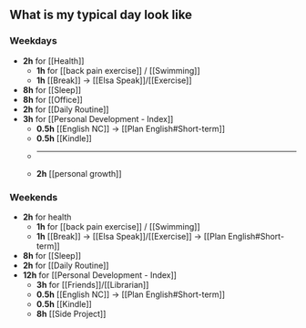## **What is my typical day look like**
### Weekdays 
- **2h** for [[Health]]
	- **1h** for [[back pain exercise]] / [[Swimming]]
	- **1h** [[Break]] -> [[Elsa Speak]]/[[Exercise]]
- **8h** for [[Sleep]]
- **8h** for [[Office]]
- **2h** for [[Daily Routine]]
- **3h** for [[Personal Development - Index]]
	- **0.5h** [[English NC]] -> [[Plan English#Short-term]]
	- **0.5h** [[Kindle]]
	- ****
	- **2h** [[personal growth]]
### Weekends
- **2h** for health
	- **1h** for [[back pain exercise]] / [[Swimming]]
	- **1h** [[Break]] -> [[Elsa Speak]]/[[Exercise]] -> [[Plan English#Short-term]]
- **8h** for [[Sleep]]
- **2h** for [[Daily Routine]]
- **12h** for [[Personal Development - Index]]
	- **3h** for [[Friends]]/[[Librarian]]
	- **0.5h** [[English NC]] -> [[Plan English#Short-term]]
	- **0.5h** [[Kindle]]
	- **8h** [[Side Project]]